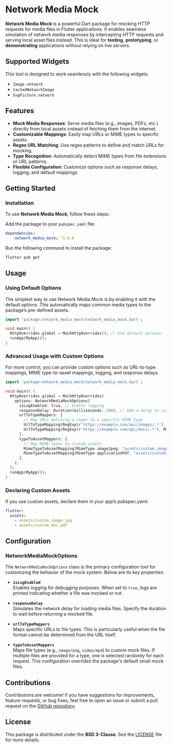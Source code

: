 # **Network Media Mock**

**Network Media Mock** is a powerful Dart package for mocking HTTP requests for media files in Flutter applications. It enables seamless simulation of network media responses by intercepting HTTP requests and serving local asset files instead. This is ideal for **testing**, **prototyping**, or **demonstrating** applications without relying on live servers.


## **Supported Widgets**

This tool is designed to work seamlessly with the following widgets:

- `Image.network`
- `CachedNetworkImage`
- `SvgPicture.network`


## **Features**

- **Mock Media Responses**: Serve media files (e.g., images, PDFs, etc.) directly from local assets instead of fetching them from the internet.
- **Customizable Mappings**: Easily map URLs or MIME types to specific assets.
- **Regex URL Matching**: Use regex patterns to define and match URLs for mocking.
- **Type Recognition**: Automatically detect MIME types from file extensions or URL patterns.
- **Flexible Configuration**: Customize options such as response delays, logging, and default mappings.


## **Getting Started**

### **Installation**

To use **Network Media Mock**, follow these steps:

Add the package to your `pubspec.yaml` file:
```yaml
dependencies:
    network_media_mock: ^1.0.0
```
Run the following command to install the package:

```bash
flutter pub get
```

## **Usage**

### **Using Default Options**

The simplest way to use Network Media Mock is by enabling it with the default options. This automatically maps common media types to the package’s pre-defined assets.

```dart
import 'package:network_media_mock/network_media_mock.dart';

void main() {
  HttpOverrides.global = MockHttpOverrides(); // Use default options
  runApp(MyApp());
}
```

### **Advanced Usage with Custom Options**

For more control, you can provide custom options such as URL-to-type mappings, MIME type-to-asset mappings, logging, and response delays.

```dart
import 'package:network_media_mock/network_media_mock.dart';

void main() {
  HttpOverrides.global = MockHttpOverrides(
    options: NetworkMediaMockOptions(
      isLogEnabled: true, // Enable logging
      responseDelay: Duration(milliseconds: 500), // Add a delay to simulate network latency
      urlToTypeMappers: [
        // Map URLs matching a regex to a specific MIME type
        UrlToTypeMapping(RegExp(r'https://example.com/api/images/.*'), MimeType.imageJpeg),
        UrlToTypeMapping(RegExp(r'https://example.com/api/docs/.*'), MimeType.applicationPdf),
      ],
      typeToAssetMappers: [
        // Map MIME types to custom assets
        MimeTypeToAssetMapping(MimeType.imageJpeg, "assets/custom_image.jpg"),
        MimeTypeToAssetMapping(MimeType.applicationPdf, "assets/custom_doc.pdf"),
      ],
    ),
  );
  runApp(MyApp());
}
```

### **Declaring Custom Assets**
If you use custom assets, declare them in your app’s pubspec.yaml:
```yaml
flutter:
  assets:
    - assets/custom_image.jpg
    - assets/custom_doc.pdf
```

## **Configuration**

### **NetworkMediaMockOptions**

The `NetworkMediaMockOptions` class is the primary configuration tool for customizing the behavior of the mock system. Below are its key properties:

- **`isLogEnabled`**  
  Enables logging for debugging purposes. When set to `true`, logs are printed indicating whether a file was mocked or not.

- **`responseDelay`**  
  Simulates the network delay for loading media files. Specify the duration to wait before returning a mocked file.

- **`urlToTypeMappers`**  
  Maps specific URLs to file types. This is particularly useful when the file format cannot be determined from the URL itself.

- **`typeToAssetMappers`**  
  Maps file types (e.g., `image/png`, `video/mp4`) to custom mock files. If multiple files are provided for a type, one is selected randomly for each request. This configuration overrides the package's default small mock files.

## **Contributions**

Contributions are welcome! If you have suggestions for improvements, feature requests, or bug fixes, feel free to open an issue or submit a pull request on the [GitHub repository](https://github.com/hosseinzare1/network-media-mock).

## **License**

This package is distributed under the **BSD 3-Clause**. See the [LICENSE](https://github.com/hosseinzare1/network-media-mock/blob/main/LICENSE) file for more details.